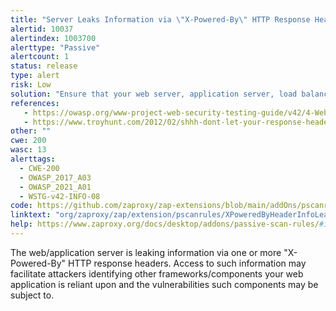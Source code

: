 ```yaml
---
title: "Server Leaks Information via \"X-Powered-By\" HTTP Response Header Field(s)"
alertid: 10037
alertindex: 1003700
alerttype: "Passive"
alertcount: 1
status: release
type: alert
risk: Low
solution: "Ensure that your web server, application server, load balancer, etc. is configured to suppress \"X-Powered-By\" headers."
references:
   - https://owasp.org/www-project-web-security-testing-guide/v42/4-Web_Application_Security_Testing/01-Information_Gathering/08-Fingerprint_Web_Application_Framework
   - https://www.troyhunt.com/2012/02/shhh-dont-let-your-response-headers.html
other: ""
cwe: 200
wasc: 13
alerttags: 
  - CWE-200
  - OWASP_2017_A03
  - OWASP_2021_A01
  - WSTG-v42-INFO-08
code: https://github.com/zaproxy/zap-extensions/blob/main/addOns/pscanrules/src/main/java/org/zaproxy/zap/extension/pscanrules/XPoweredByHeaderInfoLeakScanRule.java
linktext: "org/zaproxy/zap/extension/pscanrules/XPoweredByHeaderInfoLeakScanRule.java"
help: https://www.zaproxy.org/docs/desktop/addons/passive-scan-rules/#id-10037
---
```

The web/application server is leaking information via one or more "X-Powered-By" HTTP response headers. Access to such information may facilitate attackers identifying other frameworks/components your web application is reliant upon and the vulnerabilities such components may be subject to.
